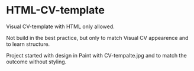 # HTML-CV-template
Visual CV-template with HTML only allowed. 

Not build in the best practice, but only to match Visual CV appearence and to learn structure.

Project started with design in Paint with CV-tempalte.jpg and to match the outcome without styling.
